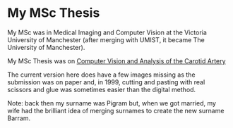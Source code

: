 # My MSc Thesis

My MSc was in Medical Imaging and Computer Vision at the Victoria University of Manchester (after merging with UMIST, it became The University of Manchester).

My MSc Thesis was on [Computer Vision and Analysis of the Carotid Artery](MSc%20Thesis%201999-10-06-22-27.pdf)

The current version here does have a few images missing as the submission was on paper and, in 1999, cutting and pasting with real scissors and glue was sometimes easier than the digital method.

Note: back then my surname was Pigram but, when we got married, my wife had the brilliant idea of merging surnames to create the new surname Barram.

